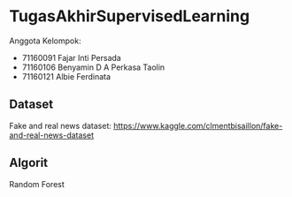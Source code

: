 # TugasAkhirSupervisedLearning

Anggota Kelompok:
- 71160091	Fajar Inti Persada
- 71160106	Benyamin D A Perkasa Taolin
- 71160121	Albie Ferdinata

## Dataset
Fake and real news dataset: https://www.kaggle.com/clmentbisaillon/fake-and-real-news-dataset

## Algorit
Random Forest
